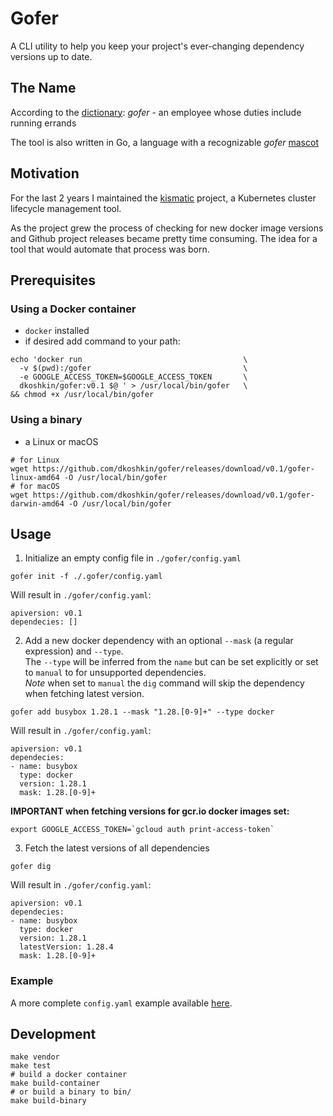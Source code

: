 # Gofer

A CLI utility to help you keep your project's ever-changing dependency versions up to date.

## The Name
According to the [dictionary](https://www.merriam-webster.com/dictionary/gofer): *gofer* - an employee whose duties include running errands 

The tool is also written in Go, a language with a recognizable *gofer* [mascot](https://blog.golang.org/gopher)

## Motivation

For the last 2 years I maintained the [kismatic](https://github.com/apprenda/kismatic) project, a Kubernetes cluster lifecycle management tool.

As the project grew the process of checking for new docker image versions and Github project releases became pretty time consuming. The idea for a tool that would automate that process was born.

## Prerequisites

### Using a Docker container

* `docker` installed
* if desired add command to your path:
```
echo 'docker run                                    \
  -v $(pwd):/gofer                                  \
  -e GOOGLE_ACCESS_TOKEN=$GOOGLE_ACCESS_TOKEN       \
  dkoshkin/gofer:v0.1 $@ ' > /usr/local/bin/gofer   \
&& chmod +x /usr/local/bin/gofer
```

### Using a binary

* a Linux or macOS
```
# for Linux
wget https://github.com/dkoshkin/gofer/releases/download/v0.1/gofer-linux-amd64 -O /usr/local/bin/gofer
# for macOS
wget https://github.com/dkoshkin/gofer/releases/download/v0.1/gofer-darwin-amd64 -O /usr/local/bin/gofer
```

## Usage

1) Initialize an empty config file in `./gofer/config.yaml`

```
gofer init -f ./.gofer/config.yaml
```

Will result in `./gofer/config.yaml`:

```
apiversion: v0.1
dependecies: []
```

2) Add a new docker dependency with an optional `--mask` (a regular expression) and `--type`.   
The `--type` will be inferred from the `name` but can be set explicitly or set to `manual` to for unsupported dependencies.  
*Note* when set to `manual` the `dig` command will skip the dependency when fetching latest version.

```
gofer add busybox 1.28.1 --mask "1.28.[0-9]+" --type docker
```

Will result in `./gofer/config.yaml`:

```
apiversion: v0.1
dependecies:
- name: busybox
  type: docker
  version: 1.28.1
  mask: 1.28.[0-9]+
```

**IMPORTANT when fetching versions for gcr.io docker images set:** 
```
export GOOGLE_ACCESS_TOKEN=`gcloud auth print-access-token`
```

3) Fetch the latest versions of all dependencies
```
gofer dig
```

Will result in `./gofer/config.yaml`:

```
apiversion: v0.1
dependecies:
- name: busybox
  type: docker
  version: 1.28.1
  latestVersion: 1.28.4
  mask: 1.28.[0-9]+
```

### Example
A more complete `config.yaml` example available [here](https://raw.githubusercontent.com/dkoshkin/gofer/master/examples/config.yaml).

## Development

```
make vendor
make test
# build a docker container
make build-container
# or build a binary to bin/
make build-binary
```